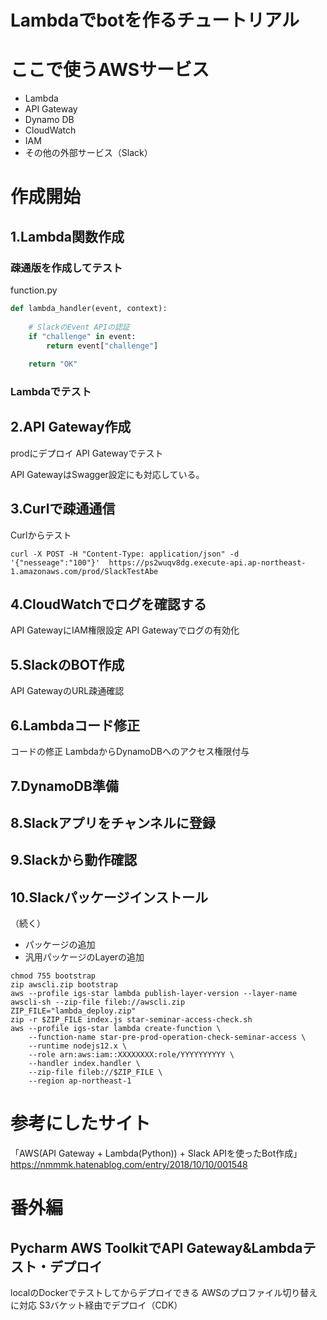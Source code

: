 <h1>Lambdaでbotを作るチュートリアル</h1>

# ここで使うAWSサービス

* Lambda
* API Gateway
* Dynamo DB
* CloudWatch
* IAM
* その他の外部サービス（Slack）

# 作成開始

## 1.Lambda関数作成

### 疎通版を作成してテスト

function.py

``` python
def lambda_handler(event, context):
    
    # SlackのEvent APIの認証
    if "challenge" in event:
        return event["challenge"]
    
    return "OK"   
```

### Lambdaでテスト

## 2.API Gateway作成

prodにデプロイ
API Gatewayでテスト

API GatewayはSwagger設定にも対応している。

## 3.Curlで疎通通信

Curlからテスト

```
curl -X POST -H "Content-Type: application/json" -d '{"nesseage":"100"}'  https://ps2wuqv8dg.execute-api.ap-northeast-1.amazonaws.com/prod/SlackTestAbe
```

## 4.CloudWatchでログを確認する

API GatewayにIAM権限設定
API Gatewayでログの有効化

## 5.SlackのBOT作成

API GatewayのURL疎通確認

## 6.Lambdaコード修正

コードの修正
LambdaからDynamoDBへのアクセス権限付与

## 7.DynamoDB準備

## 8.Slackアプリをチャンネルに登録

## 9.Slackから動作確認

## 10.Slackパッケージインストール

（続く）
* パッケージの追加
* 汎用パッケージのLayerの追加

``` shell
chmod 755 bootstrap
zip awscli.zip bootstrap
aws --profile igs-star lambda publish-layer-version --layer-name awscli-sh --zip-file fileb://awscli.zip
ZIP_FILE="lambda_deploy.zip"
zip -r $ZIP_FILE index.js star-seminar-access-check.sh
aws --profile igs-star lambda create-function \
    --function-name star-pre-prod-operation-check-seminar-access \
    --runtime nodejs12.x \
    --role arn:aws:iam::XXXXXXXX:role/YYYYYYYYYY \
    --handler index.handler \
    --zip-file fileb://$ZIP_FILE \
    --region ap-northeast-1
```

# 参考にしたサイト

「AWS(API Gateway + Lambda(Python)) + Slack APIを使ったBot作成」
https://nmmmk.hatenablog.com/entry/2018/10/10/001548

# 番外編

## Pycharm AWS ToolkitでAPI Gateway&Lambdaテスト・デプロイ

localのDockerでテストしてからデプロイできる
AWSのプロファイル切り替えに対応
S3バケット経由でデプロイ（CDK）
